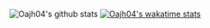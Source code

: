 ![Oajh04's github stats](https://github-readme-stats.vercel.app/api?username=oajh04&show_icons=true)
[![Oajh04's wakatime stats](https://github-readme-stats.vercel.app/api/wakatime?username=Oajh04)](https://github.com/anuraghazra/github-readme-stats)
